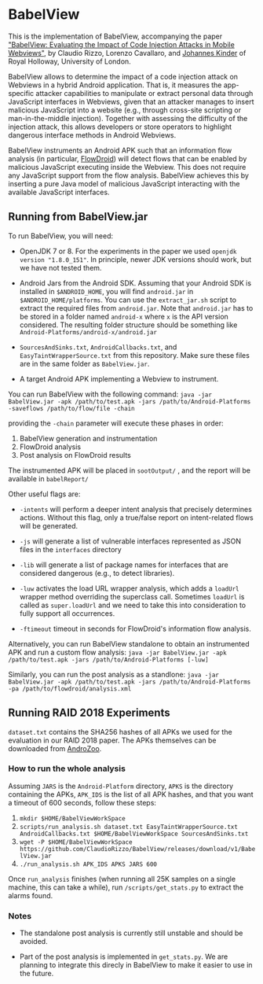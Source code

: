 # BabelView

This is the implementation of BabelView, accompanying the paper ["BabelView: Evaluating the Impact of Code Injection Attacks in Mobile Webviews"](http://www.cs.rhul.ac.uk/home/kinder/papers/raid18-babelview.pdf), by Claudio Rizzo, Lorenzo Cavallaro, and [Johannes Kinder](http://www.cs.rhul.ac.uk/home/kinder/index.html) of Royal Holloway, University of London. 

BabelView allows to determine the impact of a code injection attack on Webviews in a hybrid Android application. That is, it measures the app-specific attacker capabilities to manipulate or extract personal data through JavaScript interfaces in Webviews, given that an attacker manages to insert malicious JavaScript into a website (e.g., through cross-site scripting or man-in-the-middle injection). Together with assessing the difficulty of the injection attack, this allows developers or store operators to highlight dangerous interface methods in Android Webviews.

BabelView instruments an Android APK such that an information flow analysis (in particular, [FlowDroid](https://github.com/secure-software-engineering/FlowDroid)) will detect flows that can be enabled by malicious JavaScript executing inside the Webview. This does not require any JavaScript support from the flow analysis. BabelView achieves this by inserting a pure Java model of malicious JavaScript interacting with the available JavaScript interfaces.


## Running from BabelView.jar

To run BabelView, you will need:

- OpenJDK 7 or 8. For the experiments in the paper we used `openjdk version "1.8.0_151"`. In principle, newer JDK versions should work, but we have not tested them. 

- Android Jars from the Android SDK. Assuming that your Android SDK is installed in `$ANDROID_HOME`, you will find `android.jar` in `$ANDROID_HOME/platforms`. You can use the `extract_jar.sh` script to extract the required files from `android.jar`. Note that `android.jar` has to be stored in a folder named `android-x` where `x` is the API version considered. The resulting folder structure should be something like `Android-Platforms/android-x/android.jar`

- `SourcesAndSinks.txt`, `AndroidCallbacks.txt`, and `EasyTaintWrapperSource.txt` from this repository. Make sure these files are in the same folder as `BabelView.jar`. 

- A target Android APK implementing a Webview to instrument.

You can run BabelView with the following command:
`java -jar BabelView.jar -apk /path/to/test.apk -jars /path/to/Android-Platforms -saveflows /path/to/flow/file -chain`

providing the `-chain` parameter will execute these phases in order:

1. BabelView generation and instrumentation
2. FlowDroid analysis
3. Post analysis on FlowDroid results

The instrumented APK will be placed in `sootOutput/` , and the report will be available in `babelReport/` 


Other useful flags are:
- `-intents` will perform a deeper intent analysis that precisely determines actions. Without this flag, only a true/false report on intent-related flows will be generated.

- `-js` will generate a list of vulnerable interfaces represented as JSON files in the `interfaces` directory
- `-lib` will generate a list of package names for interfaces that are considered dangerous (e.g., to detect libraries).

- `-luw` activates the load URL wrapper analysis, which adds a `loadUrl` wrapper method overriding the superclass call. Sometimes `loadUrl` is called as `super.loadUrl` and we need to take this into consideration to fully support all occurrences.

- `-ftimeout` timeout in seconds for FlowDroid's information flow analysis.

Alternatively, you can run BabelView standalone to obtain an instrumented APK and run a custom flow analysis:
`java -jar BabelView.jar -apk /path/to/test.apk -jars /path/to/Android-Platforms [-luw]`

Similarly, you can run the post analysis as a standlone:
`java -jar BabelView.jar -apk /path/to/test.apk -jars /path/to/Android-Platforms -pa /path/to/flowdroid/analysis.xml`

## Running RAID 2018 Experiments

`dataset.txt` contains the SHA256 hashes of all APKs we used for the evaluation in our RAID 2018 paper. The APKs themselves can be downloaded from [AndroZoo](https://androzoo.uni.lu/). 

### How to run the whole analysis

Assuming `JARS` is the `Android-Platform` directory, `APKS` is the directory containing the APKs, `APK_IDS` is the list of all APK hashes, and that you want a timeout of 600 seconds, follow these steps:

1. `mkdir $HOME/BabelViewWorkSpace`
2. `scripts/run_analysis.sh dataset.txt EasyTaintWrapperSource.txt AndroidCallbacks.txt $HOME/BabelViewWorkSpace SourcesAndSinks.txt`
3. `wget -P $HOME/BabelViewWorkSpace https://github.com/ClaudioRizzo/BabelView/releases/download/v1/BabelView.jar`
4. `./run_analysis.sh APK_IDS APKS JARS 600`

Once `run_analysis` finishes (when running all 25K samples on a single machine, this can take a while), run `/scripts/get_stats.py` to extract the alarms found.


### Notes

- The standalone post analysis is currently still unstable and should be avoided.

- Part of the post analysis is implemented in `get_stats.py`. We are planning to integrate this direcly in BabelView to make it easier to use in the future.
